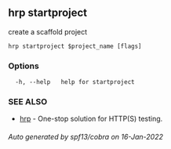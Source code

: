 ## hrp startproject

create a scaffold project

```
hrp startproject $project_name [flags]
```

### Options

```
  -h, --help   help for startproject
```

### SEE ALSO

* [hrp](hrp.md)	 - One-stop solution for HTTP(S) testing.

###### Auto generated by spf13/cobra on 16-Jan-2022
